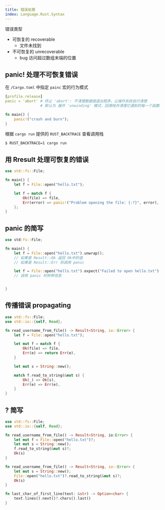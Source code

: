 ```yaml
---
title: 错误处理
index: Language.Rust.Syntax
---
```


错误类型

- 可恢复的 recoverable
    - 文件未找到
- 不可恢复的 unrecoverable
    - bug 访问超过数组末端的位置

## panic! 处理不可恢复错误

在 `/Cargo.toml` 中指定 `painc` 宏的行为模式

``` yaml
[profile.release]
panic = 'abort' # 终止 'abort': 不清理数据就退出程序，让操作系统自行清理
                # 默认为 展开 'unwinding' 模式，回溯栈并清理它遇到的每一个函数的数据
```

``` rust
fn main() {
    panic!("crash and burn");
}

```

根据 `cargo run` 提供的 `RUST_BACKTRACE` 查看调用栈

``` bash
$ RUST_BACKTRACE=1 cargo run
```

## 用 Rresult 处理可恢复的错误

``` rust
use std::fs::File;

fn main() {
    let f = File::open("hello.txt");

    let f = match f {
        Ok(file) => file,
        Err(error) => panic!("Problem opening the file: {:?}", error),
    };
}
```

## panic 的简写

``` rust
use std:fs::File;

fn main() {
    let f = File::open("hello.txt").unwrap();
    // 如果是 Result::Ok 返回 Ok中的值
    // 如果是 Result::Err 则调用 panic 

    let f = File::open("hello.txt").expect("Failed to open hello.txt");
    // 调用 panic 时附带信息


}
```

## 传播错误 propagating

``` rust
use std::fs::File;
use std::io::{self, Read};

fn read_username_from_file() -> Result<String, io::Error> {
    let f = File::open("hello.txt");

    let mut f = match f {
        Ok(file) => file,
        Err(e) => return Err(e),
    }

    let mut s = String::new();

    match f.read_to_string(&mut s) {
        Ok(_) => Ok(s),
        Err(e) => Err(e),
    }
}
```

## ? 简写

``` rust
use std::fs::File;
use std::io::{self, Read};

fn read_username_from_file() -> Result<String, io:Error> {
    let mut f = File::open("hello.txt")?;
    let mut s = String::new();
    f.read_to_string(&mut s)?;
    Ok(s)
}

fn read_username_from_file() -> Result<String, io::Error> {
    let mut s = String::new();
    File::open("hello.txt")?.read_to_string(&mut s)?;
    Ok(s)
}
```


``` rust
fn last_char_of_first_line(text: &str) -> Option<char> {
    text.lines().next()?.chars().last()
}
```


